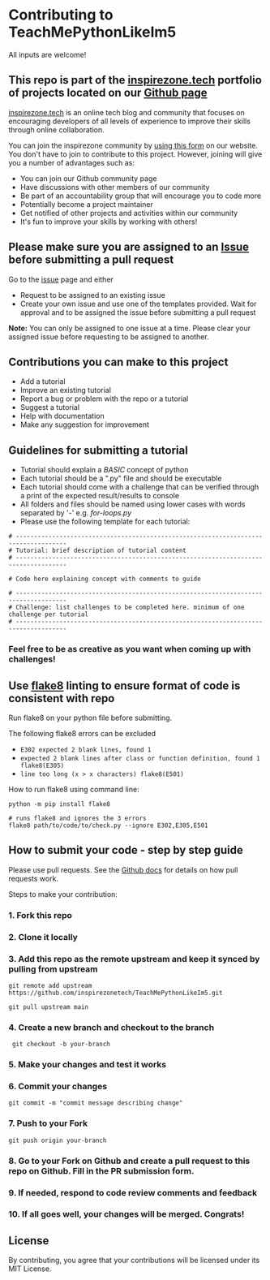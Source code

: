 # Contributing to TeachMePythonLikeIm5

All inputs are welcome!

## This repo is part of the [inspirezone.tech](https://inspirezone.tech) portfolio of projects located on our [Github page](https://github.com/inspirezonetech)

[inspirezone.tech](https://inspirezone.tech) is an online tech blog and community that focuses on encouraging developers of all levels of experience to improve their skills through online collaboration.

You can join the inspirezone community by [using this form](https://inspirezone.tech/get-in-touch/) on our website. 
You don't have to join to contribute to this project. However, joining will give you a number of advantages such as:
- You can join our Github community page
- Have discussions with other members of our community
- Be part of an accountability group that will encourage you to code more
- Potentially become a project maintainer
- Get notified of other projects and activities within our community
- It's fun to improve your skills by working with others!

## Please make sure you are assigned to an [Issue](https://github.com/inspirezonetech/TeachMePythonLikeIm5/issues) before submitting a pull request

Go to the [issue](https://github.com/inspirezonetech/TeachMePythonLikeIm5/issues) page and either
- Request to be assigned to an existing issue
- Create your own issue and use one of the templates provided. Wait for approval and to be assigned the issue before submitting a pull request

**Note:** You can only be assigned to one issue at a time. Please clear your assigned issue before requesting to be assigned to another.

## Contributions you can make to this project

- Add a tutorial
- Improve an existing tutorial
- Report a bug or problem with the repo or a tutorial
- Suggest a tutorial
- Help with documentation
- Make any suggestion for improvement

## Guidelines for submitting a tutorial

- Tutorial should explain a *BASIC* concept of python
- Each tutorial should be a ".py" file and should be executable
- Each tutorial should come with a challenge that can be verified through a print of the expected result/results to console
- All folders and files should be named using lower cases with words separated by '-' e.g. *for-loops.py*
- Please use the following template for each tutorial:
```
# ------------------------------------------------------------------------------------
# Tutorial: brief description of tutorial content
# ------------------------------------------------------------------------------------

# Code here explaining concept with comments to guide

# ------------------------------------------------------------------------------------
# Challenge: list challenges to be completed here. minimum of one challenge per tutorial
# ------------------------------------------------------------------------------------

```

### **Feel free to be as creative as you want when coming up with challenges!**

## Use [flake8]((https://flake8.pycqa.org/en/latest/)) linting to ensure format of code is consistent with repo

Run flake8 on your python file before submitting.

The following flake8 errors can be excluded 
- `E302 expected 2 blank lines, found 1`
- `expected 2 blank lines after class or function definition, found 1 flake8(E305)`
- `line too long (x > x characters) flake8(E501)`

How to run flake8 using command line:
```
python -m pip install flake8

# runs flake8 and ignores the 3 errors
flake8 path/to/code/to/check.py --ignore E302,E305,E501
```

## How to submit your code - step by step guide

Please use pull requests. See the [Github docs](https://docs.github.com/en/free-pro-team@latest/github/collaborating-with-issues-and-pull-requests/proposing-changes-to-your-work-with-pull-requests) for details on how pull requests work.

Steps to make your contribution:

### 1. Fork this repo

### 2. Clone it locally

### 3. Add this repo as the remote upstream and keep it synced by pulling from upstream
```
git remote add upstream https://github.com/inspirezonetech/TeachMePythonLikeIm5.git

git pull upstream main
```

### 4. Create a new branch and checkout to the branch
```
 git checkout -b your-branch
```

### 5. Make your changes and test it works

### 6. Commit your changes
```
git commit -m "commit message describing change" 
```

### 7. Push to your Fork 
```
git push origin your-branch
```

### 8. Go to your Fork on Github and create a pull request to this repo on Github. Fill in the PR submission form.

### 9. If needed, respond to code review comments and feedback 

### 10. If all goes well, your changes will be merged. Congrats! 

## License

By contributing, you agree that your contributions will be licensed under its MIT License.